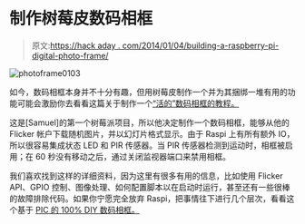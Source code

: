 # 制作树莓皮数码相框

> 原文:[https://hack aday . com/2014/01/04/building-a-raspberry-pi-digital-photo-frame/](https://hackaday.com/2014/01/04/building-a-raspberry-pi-digital-photo-frame/)

![photoframe0103](../Images/a69a2f921250e0c71863e037ec945b77.png)

如今，数码相框本身并不十分有趣，但用树莓皮制作一个并为其捆绑一堆有用的功能可能会激励你去看看这篇关于制作一个[“活的”数码相框的教程。](http://www.ofbrooklyn.com/2014/01/2/building-photo-frame-raspberry-pi-motion-detector/)

这是[Samuel]的第一个树莓派项目，所以他决定制作一个数码相框，能够从他的 Flicker 帐户下载随机图片，并以幻灯片格式显示。由于 Raspi 上有所有额外 IO，所以很容易集成状态 LED 和 PIR 传感器。当 PIR 传感器检测到运动时，相框被启用；在 60 秒没有移动之后，通过关闭监视器端口来禁用相框。

我们喜欢找到这样的详细资料，因为这里有很多有用的信息，比如使用 Flicker API、GPIO 控制、图像处理、如何配置脚本以在启动时运行，甚至还有一些很棒的故障排除代码。如果你宁愿完全放弃 Raspi，把事情往下进行几个层次，看看这个基于 [PIC 的 100% DIY 数码相框。](http://hackaday.com/2009/01/08/how-to-digital-picture-frame-100-diy/)